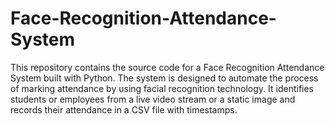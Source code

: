 # Face-Recognition-Attendance-System
This repository contains the source code for a Face Recognition Attendance System built with Python. The system is designed to automate the process of marking attendance by using facial recognition technology. It identifies students or employees from a live video stream or a static image and records their attendance in a CSV file with timestamps.
